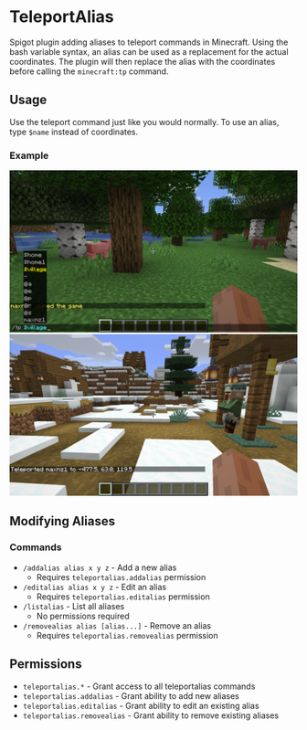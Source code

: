 # TeleportAlias
Spigot plugin adding aliases to teleport commands in Minecraft.
Using the bash variable syntax, an alias can be used as a replacement for the actual coordinates.
The plugin will then replace the alias with the coordinates before calling the `minecraft:tp` command.

## Usage
Use the teleport command just like you would normally.
To use an alias, type `$name` instead of coordinates.

### Example
![Example1-1](https://github.com/maxnz/TeleportAlias/blob/master/images/TeleportEx1-1.png)
![Example1-2](https://github.com/maxnz/TeleportAlias/blob/master/images/TeleportEx1-2.png)

## Modifying Aliases
### Commands
- `/addalias alias x y z` - Add a new alias
  - Requires `teleportalias.addalias` permission
- `/editalias alias x y z` - Edit an alias
  - Requires `teleportalias.editalias` permission
- `/listalias` - List all aliases
  - No permissions required
- `/removealias alias [alias...]` - Remove an alias
  - Requires `teleportalias.removealias` permission

## Permissions
- `teleportalias.*` - Grant access to all teleportalias commands
- `teleportalias.addalias` - Grant ability to add new aliases
- `teleportalias.editalias` - Grant ability to edit an existing alias
- `teleportalias.removealias` - Grant ability to remove existing aliases
